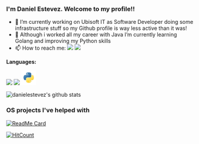 ### I'm Daniel Estevez. Welcome to my profile!!

- 🔭 I’m currently working on Ubisoft IT as Software Developer doing some infrastructure stuff so my Github profile is way less active than it was!
- 🌱 Although i worked all my career with Java I’m currently learning Golang and improving my Python skills
- 📫 How to reach me:
[![](https://img.shields.io/badge/-Daniel%20Estevez-blue?logo=linkedin&style=flat-square)](https://www.linkedin.com/in/daniestevez/)
[![](https://img.shields.io/badge/-Daniel%20Estevez-blue?logo=twitter&style=flat-square)](https://twitter.com/danielestevez)

**Languages:**  

<code><img height="40" src="http://www.icons101.com/icons/47/Cristal_Intense_by_Tatice/128/Java.png"></code>
<code><img height="40" src="https://golang.org/lib/godoc/images/footer-gopher.jpg"></code>
<code><img height="40" src="https://raw.githubusercontent.com/github/explore/80688e429a7d4ef2fca1e82350fe8e3517d3494d/topics/python/python.png"></code>

![danielestevez's github stats](https://github-readme-stats.vercel.app/api?username=danielestevez&show_icons=true&title_color=2e2e2e&hide=["issues"])


### OS projects I've helped with
  
[![ReadMe Card](https://github-readme-stats.vercel.app/api/pin/?username=apache&repo=jclouds)](https://github.com/apache/jclouds)
 
[![HitCount](http://hits.dwyl.com/danielestevez/{project}.svg)](http://hits.dwyl.com/danielestevez/{project})
